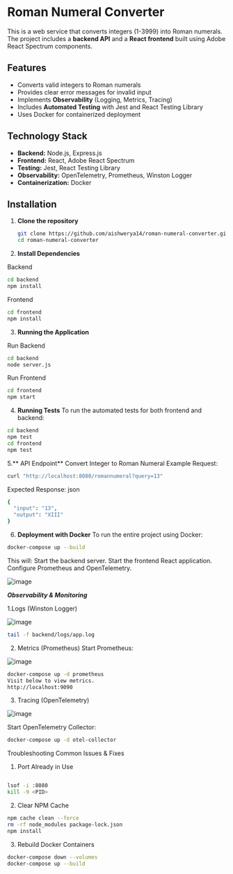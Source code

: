# Roman Numeral Converter

This is a web service that converts integers (1-3999) into Roman numerals. The project includes a **backend API** and a **React frontend** built using Adobe React Spectrum components.

## Features
- Converts valid integers to Roman numerals
- Provides clear error messages for invalid input
- Implements **Observability** (Logging, Metrics, Tracing)
- Includes **Automated Testing** with Jest and React Testing Library
- Uses Docker for containerized deployment

## Technology Stack
- **Backend:** Node.js, Express.js
- **Frontend:** React, Adobe React Spectrum
- **Testing:** Jest, React Testing Library
- **Observability:** OpenTelemetry, Prometheus, Winston Logger
- **Containerization:** Docker

## Installation
1. **Clone the repository**
   ```sh
   git clone https://github.com/aishwerya14/roman-numeral-converter.git
   cd roman-numeral-converter


2. **Install Dependencies**


Backend
  ```sh
cd backend
npm install
```



Frontend

  ```sh
cd frontend
npm install
```

3. **Running the Application**


Run Backend
```sh
cd backend
node server.js
```

Run Frontend
```sh
cd frontend
npm start
```

4. **Running Tests**
To run the automated tests for both frontend and backend:

```sh
cd backend
npm test
cd frontend
npm test
```

5.** API Endpoint**
Convert Integer to Roman Numeral
Example Request:
```sh
curl "http://localhost:8080/romannumeral?query=13"
```
Expected Response:
json
```sh
{
  "input": "13",
  "output": "XIII"
}
```

6. **Deployment with Docker**
To run the entire project using Docker:

```sh
docker-compose up --build
```

This will:
Start the backend server.
Start the frontend React application.
Configure Prometheus and OpenTelemetry.


![image](https://github.com/user-attachments/assets/0b82e89d-05d9-419b-bd5c-7525ab2c922d)

***Observability & Monitoring***


1.Logs (Winston Logger)

![image](https://github.com/user-attachments/assets/fc700861-599c-4980-9a0c-bdb0e3de194f)


```sh
tail -f backend/logs/app.log
```

2. Metrics (Prometheus)
Start Prometheus:


![image](https://github.com/user-attachments/assets/d6b85226-6bab-4ee9-aed1-2627c081f5ce)

```sh
docker-compose up -d prometheus
Visit below to view metrics.
http://localhost:9090
```


3. Tracing (OpenTelemetry)


![image](https://github.com/user-attachments/assets/9cd5e0f2-05c2-4edf-971e-8fc92a67d03b)

Start OpenTelemetry Collector:
```sh
docker-compose up -d otel-collector
```
Troubleshooting
Common Issues & Fixes
1. Port Already in Use
```sh

lsof -i :8080
kill -9 <PID>
```

2. Clear NPM Cache
```sh
npm cache clean --force
rm -rf node_modules package-lock.json
npm install
```

3. Rebuild Docker Containers
```sh
docker-compose down --volumes
docker-compose up --build
```
